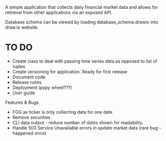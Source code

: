 A simple application that collects daily financial market data
and allows for retrieval from other applications via an exposed
API.

Database schema can be viewed by loading database_schema.drawio
into draw.io website.

TO DO
=====

* Create class to deal with passing time series data as opposed to list of tuples
* Create versioning for application. Ready for first release
* Document code
* Release notes
* Deployment (pypy wheel???)
* User guide

Features & Bugs

* FGG.ax ticker is only collecting data for one date
* Remove securities
* CLI data output - reduce number of dates shown for readability.
* Handle 503 Service Unavailable errors in update market data (rare bug - happened once)
